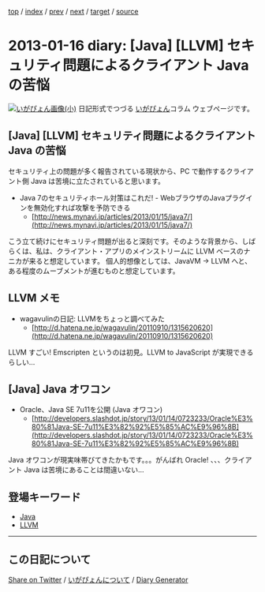 [top](https://igapyon.github.io/diary/) 
 / [index](https://igapyon.github.io/diary/2013/index.html) 
 / [prev](https://igapyon.github.io/diary/2013/ig130115.html) 
 / [next](https://igapyon.github.io/diary/2013/ig130119.html) 
 / [target](https://igapyon.github.io/diary/2013/ig130116.html) 
 / [source](https://github.com/igapyon/diary/blob/gh-pages/2013/ig130116.html.src.md) 

2013-01-16 diary: [Java] [LLVM] セキュリティ問題によるクライアント Java の苦悩
=====================================================================================================
[![いがぴょん画像(小)](https://igapyon.github.io/diary/images/iga200306s.jpg "いがぴょん")](https://igapyon.github.io/diary/memo/memoigapyon.html) 日記形式でつづる [いがぴょん](https://igapyon.github.io/diary/memo/memoigapyon.html)コラム ウェブページです。

## [Java] [LLVM] セキュリティ問題によるクライアント Java の苦悩

セキュリティ上の問題が多く報告されている現状から、PC で動作するクライアント側 Java は苦境に立たされていると思います。


* Java 7のセキュリティホール対策はこれだ! - WebブラウザのJavaプラグインを無効化すれば攻撃を予防できる
  * [http://news.mynavi.jp/articles/2013/01/15/java7/](http://news.mynavi.jp/articles/2013/01/15/java7/)


こう立て続けにセキュリティ問題が出ると深刻です。そのような背景から、しばらくは、私は、クライアント・アプリのメインストリームに LLVM ベースのナニカが来ると想定しています。
個人的想像としては、JavaVM -> LLVM へと、ある程度のムーブメントが進むものと想定しています。


## LLVM メモ


* wagavulinの日記: LLVMをちょっと調べてみた
  * [http://d.hatena.ne.jp/wagavulin/20110910/1315620620](http://d.hatena.ne.jp/wagavulin/20110910/1315620620)

LLVM すごい! Emscripten というのは初見。LLVM to JavaScript が実現できるらしい...


## [Java] Java オワコン


* Oracle、Java SE 7u11を公開 (Java オワコン)
  * [http://developers.slashdot.jp/story/13/01/14/0723233/Oracle%E3%80%81Java-SE-7u11%E3%82%92%E5%85%AC%E9%96%8B](http://developers.slashdot.jp/story/13/01/14/0723233/Oracle%E3%80%81Java-SE-7u11%E3%82%92%E5%85%AC%E9%96%8B)

Java オワコンが現実味帯びてきたかもです。。。がんばれ Oracle! 、、、クライアント Java は苦境にあることは間違いない...



## 登場キーワード

* [Java](https://igapyon.github.io/diary/keyword/java.html)
* [LLVM](https://igapyon.github.io/diary/keyword/llvm.html)

----------------------------------------------------------------------------------------------------

## この日記について

[Share on Twitter](https://twitter.com/intent/tweet?hashtags=igapyon%2Cdiary%2C%E3%81%84%E3%81%8C%E3%81%B4%E3%82%87%E3%82%93&text=%E3%81%93%E3%81%AE%E6%97%A5%E8%A8%98%E3%81%AB%E3%81%A4%E3%81%84%E3%81%A6&url=https%3A%2F%2Figapyon.github.io%2Fdiary%2Ftemplate-footer) / [いがぴょんについて](https://igapyon.github.io/diary/memo/memoigapyon.html) / [Diary Generator](https://github.com/igapyon/igapyonv3)
